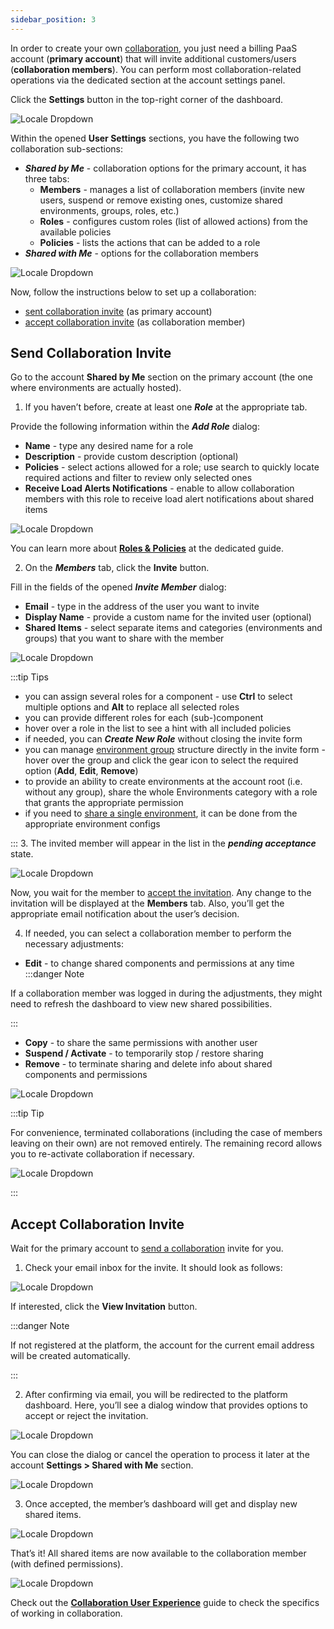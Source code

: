 ```yaml
---
sidebar_position: 3
---
```


In order to create your own [collaboration](/docs/Account&Pricing/Accounts%20Collaboration/Collaboration%20Overview), you just need a billing PaaS account (**primary account**) that will invite additional customers/users (**collaboration members**). You can perform most collaboration-related operations via the dedicated section at the account settings panel.

Click the **Settings** button in the top-right corner of the dashboard.

<div style={{
    display:'flex',
    justifyContent: 'center',
    margin: '0 0 1rem 0'
}}>

![Locale Dropdown](./img/CreateCollaboration/01-account-settings-button.png)

</div>

Within the opened **User Settings** sections, you have the following two collaboration sub-sections:

- **_Shared by Me_** - collaboration options for the primary account, it has three tabs:
  - **Members** - manages a list of collaboration members (invite new users, suspend or remove existing ones, customize shared environments, groups, roles, etc.)
  - **Roles** - configures custom roles (list of allowed actions) from the available policies
  - **Policies** - lists the actions that can be added to a role
- **_Shared with Me_** - options for the collaboration members

<div style={{
    display:'flex',
    justifyContent: 'center',
    margin: '0 0 1rem 0'
}}>

![Locale Dropdown](./img/CreateCollaboration/02-collaboration-menu.png)

</div>

Now, follow the instructions below to set up a collaboration:

- [sent collaboration invite](/docs/Account&Pricing/Accounts%20Collaboration/Create%20Collaboration#send-collaboration-invite) (as primary account)
- [accept collaboration invite](/docs/Account&Pricing/Accounts%20Collaboration/Create%20Collaboration#accept-collaboration-invite) (as collaboration member)

## Send Collaboration Invite

Go to the account **Shared by Me** section on the primary account (the one where environments are actually hosted).

1. If you haven’t before, create at least one **_Role_** at the appropriate tab.

Provide the following information within the **_Add Role_** dialog:

- **Name** - type any desired name for a role
- **Description** - provide custom description (optional)
- **Policies** - select actions allowed for a role; use search to quickly locate required actions and filter to review only selected ones
- **Receive Load Alerts Notifications** - enable to allow collaboration members with this role to receive load alert notifications about shared items

<div style={{
    display:'flex',
    justifyContent: 'center',
    margin: '0 0 1rem 0'
}}>

![Locale Dropdown](./img/CreateCollaboration/03-add-collaboration-role.png)

</div>

You can learn more about **[Roles & Policies](/docs/Account&Pricing/Accounts%20Collaboration/Collaboration%20Roles%20Policies)** at the dedicated guide.

2. On the **_Members_** tab, click the **Invite** button.

Fill in the fields of the opened **_Invite Member_** dialog:

- **Email** - type in the address of the user you want to invite
- **Display Name** - provide a custom name for the invited user (optional)
- **Shared Items** - select separate items and categories (environments and groups) that you want to share with the member

<div style={{
    display:'flex',
    justifyContent: 'center',
    margin: '0 0 1rem 0'
}}>

![Locale Dropdown](./img/CreateCollaboration/04-invite-collaboration-member.png)

</div>

:::tip Tips

- you can assign several roles for a component - use **Ctrl** to select multiple options and **Alt** to replace all selected roles
- you can provide different roles for each (sub-)component
- hover over a role in the list to see a hint with all included policies
- if needed, you can **_Create New Role_** without closing the invite form
- you can manage [environment group](/docs/EnvironmentManagement/Environment%20Groups/Overview) structure directly in the invite form - hover over the group and click the gear icon to select the required option (**Add**, **Edit**, **Remove**)
- to provide an ability to create environments at the account root (i.e. without any group), share the whole Environments category with a role that grants the appropriate permission
- if you need to [share a single environment](/docs/EnvironmentManagement/Share%20Environment), it can be done from the appropriate environment configs

::: 3. The invited member will appear in the list in the **_pending acceptance_** state.

<div style={{
    display:'flex',
    justifyContent: 'center',
    margin: '0 0 1rem 0'
}}>

![Locale Dropdown](./img/CreateCollaboration/05-collaboration-pending-acceptance.png)

</div>

Now, you wait for the member to [accept the invitation](/docs/Account&Pricing/Accounts%20Collaboration/Create%20Collaboration#accept-collaboration-invite). Any change to the invitation will be displayed at the **Members** tab. Also, you’ll get the appropriate email notification about the user’s decision.

4. If needed, you can select a collaboration member to perform the necessary adjustments:

- **Edit** - to change shared components and permissions at any time
  :::danger Note

If a collaboration member was logged in during the adjustments, they might need to refresh the dashboard to view new shared possibilities.

:::

- **Copy** - to share the same permissions with another user
- **Suspend / Activate** - to temporarily stop / restore sharing
- **Remove** - to terminate sharing and delete info about shared components and permissions

<div style={{
    display:'flex',
    justifyContent: 'center',
    margin: '0 0 1rem 0'
}}>

![Locale Dropdown](./img/CreateCollaboration/06-manage-collaboration-member.png)

</div>

:::tip Tip

For convenience, terminated collaborations (including the case of members leaving on their own) are not removed entirely. The remaining record allows you to re-activate collaboration if necessary.

<div style={{
    display:'flex',
    justifyContent: 'center',
    margin: '0 0 1rem 0'
}}>

![Locale Dropdown](./img/CreateCollaboration/07-re-invite-collaboration-member.png)

</div>

:::

## Accept Collaboration Invite

Wait for the primary account to [send a collaboration](/docs/Account&Pricing/Accounts%20Collaboration/Create%20Collaboration#send-collaboration-invite) invite for you.

1. Check your email inbox for the invite. It should look as follows:

<div style={{
    display:'flex',
    justifyContent: 'center',
    margin: '0 0 1rem 0'
}}>

![Locale Dropdown](./img/CreateCollaboration/08-collaboration-invite-email.png)

</div>

If interested, click the **View Invitation** button.

:::danger Note

If not registered at the platform, the account for the current email address will be created automatically.

:::

2. After confirming via email, you will be redirected to the platform dashboard. Here, you’ll see a dialog window that provides options to accept or reject the invitation.

<div style={{
    display:'flex',
    justifyContent: 'center',
    margin: '0 0 1rem 0'
}}>

![Locale Dropdown](./img/CreateCollaboration/09-join-collaboration-dialog.png)

</div>

You can close the dialog or cancel the operation to process it later at the account **Settings > Shared with Me** section.

<div style={{
    display:'flex',
    justifyContent: 'center',
    margin: '0 0 1rem 0'
}}>

![Locale Dropdown](./img/CreateCollaboration/10-accept-collaboration-invite.png)

</div>

3. Once accepted, the member’s dashboard will get and display new shared items.

<div style={{
    display:'flex',
    justifyContent: 'center',
    margin: '0 0 1rem 0'
}}>

![Locale Dropdown](./img/CreateCollaboration/11-added-to-collaboration-notification.png)

</div>

That’s it! All shared items are now available to the collaboration member (with defined permissions).

<div style={{
    display:'flex',
    justifyContent: 'center',
    margin: '0 0 1rem 0'
}}>

![Locale Dropdown](./img/CreateCollaboration/12-shared-environment.png)

</div>

Check out the **[Collaboration User Experience](https://cloudmydc.com/)** guide to check the specifics of working in collaboration.
